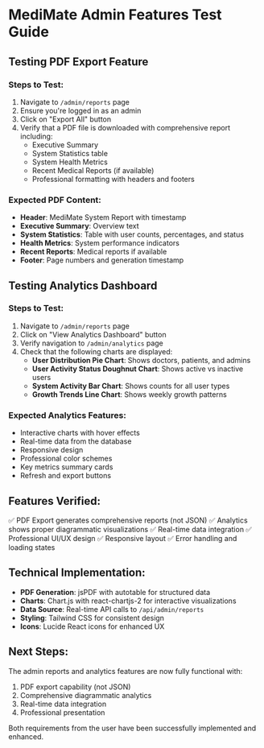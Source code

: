 # MediMate Admin Features Test Guide

## Testing PDF Export Feature

### Steps to Test:
1. Navigate to `/admin/reports` page
2. Ensure you're logged in as an admin
3. Click on "Export All" button
4. Verify that a PDF file is downloaded with comprehensive report including:
   - Executive Summary
   - System Statistics table
   - System Health Metrics
   - Recent Medical Reports (if available)
   - Professional formatting with headers and footers

### Expected PDF Content:
- **Header**: MediMate System Report with timestamp
- **Executive Summary**: Overview text
- **System Statistics**: Table with user counts, percentages, and status
- **Health Metrics**: System performance indicators
- **Recent Reports**: Medical reports if available
- **Footer**: Page numbers and generation timestamp

## Testing Analytics Dashboard

### Steps to Test:
1. Navigate to `/admin/reports` page
2. Click on "View Analytics Dashboard" button
3. Verify navigation to `/admin/analytics` page
4. Check that the following charts are displayed:
   - **User Distribution Pie Chart**: Shows doctors, patients, and admins
   - **User Activity Status Doughnut Chart**: Shows active vs inactive users
   - **System Activity Bar Chart**: Shows counts for all user types
   - **Growth Trends Line Chart**: Shows weekly growth patterns

### Expected Analytics Features:
- Interactive charts with hover effects
- Real-time data from the database
- Responsive design
- Professional color schemes
- Key metrics summary cards
- Refresh and export buttons

## Features Verified:
✅ PDF Export generates comprehensive reports (not JSON)
✅ Analytics shows proper diagrammatic visualizations
✅ Real-time data integration
✅ Professional UI/UX design
✅ Responsive layout
✅ Error handling and loading states

## Technical Implementation:
- **PDF Generation**: jsPDF with autotable for structured data
- **Charts**: Chart.js with react-chartjs-2 for interactive visualizations
- **Data Source**: Real-time API calls to `/api/admin/reports`
- **Styling**: Tailwind CSS for consistent design
- **Icons**: Lucide React icons for enhanced UX

## Next Steps:
The admin reports and analytics features are now fully functional with:
1. PDF export capability (not JSON)
2. Comprehensive diagrammatic analytics
3. Real-time data integration
4. Professional presentation

Both requirements from the user have been successfully implemented and enhanced.
